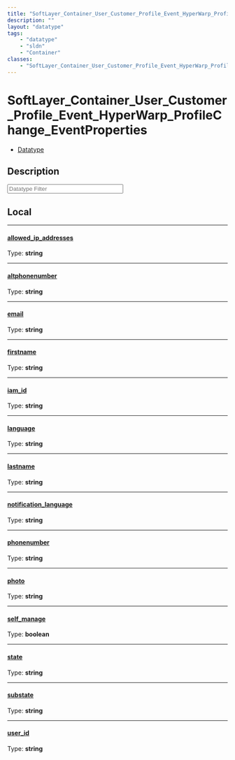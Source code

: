 ```yaml
---
title: "SoftLayer_Container_User_Customer_Profile_Event_HyperWarp_ProfileChange_EventProperties"
description: ""
layout: "datatype"
tags:
    - "datatype"
    - "sldn"
    - "Container"
classes:
    - "SoftLayer_Container_User_Customer_Profile_Event_HyperWarp_ProfileChange_EventProperties"
---
```


# SoftLayer_Container_User_Customer_Profile_Event_HyperWarp_ProfileChange_EventProperties
<div id='service-datatype'>
    <ul id='sldn-reference-tabs'>
        <li id='datatype'> <a href='/reference/datatypes/SoftLayer_Container_User_Customer_Profile_Event_HyperWarp_ProfileChange_EventProperties' >Datatype</a></li>
    </ul>
</div>

## Description 






<!-- Filer BEGIN -->
<div class="view-filters">
        <div class="clearfix">
            <div class="search-input-box">
                <input placeholder="Datatype Filter" onkeyup="titleSearch(inputId='prop-input', divId='properties', elementClass='prop-row')" 
                    type="text" id="prop-input" value="" size="30" maxlength="128" class="form-text">
            </div>
        </div>
</div>
<!-- Filer END -->

<div id="properties" class="content">
<div id="localProperties" class="prop-content" >

## Local
<div class="prop-row">

-----
[allowed_ip_addresses]: #allowed_ip_addresses
#### [allowed_ip_addresses]
  
<span class="type-label">Type: </span>**string**


</div>
<div class="prop-row">

-----
[altphonenumber]: #altphonenumber
#### [altphonenumber]
  
<span class="type-label">Type: </span>**string**


</div>
<div class="prop-row">

-----
[email]: #email
#### [email]
  
<span class="type-label">Type: </span>**string**


</div>
<div class="prop-row">

-----
[firstname]: #firstname
#### [firstname]
  
<span class="type-label">Type: </span>**string**


</div>
<div class="prop-row">

-----
[iam_id]: #iam_id
#### [iam_id]
  
<span class="type-label">Type: </span>**string**


</div>
<div class="prop-row">

-----
[language]: #language
#### [language]
  
<span class="type-label">Type: </span>**string**


</div>
<div class="prop-row">

-----
[lastname]: #lastname
#### [lastname]
  
<span class="type-label">Type: </span>**string**


</div>
<div class="prop-row">

-----
[notification_language]: #notification_language
#### [notification_language]
  
<span class="type-label">Type: </span>**string**


</div>
<div class="prop-row">

-----
[phonenumber]: #phonenumber
#### [phonenumber]
  
<span class="type-label">Type: </span>**string**


</div>
<div class="prop-row">

-----
[photo]: #photo
#### [photo]
  
<span class="type-label">Type: </span>**string**


</div>
<div class="prop-row">

-----
[self_manage]: #self_manage
#### [self_manage]
  
<span class="type-label">Type: </span>**boolean**


</div>
<div class="prop-row">

-----
[state]: #state
#### [state]
  
<span class="type-label">Type: </span>**string**


</div>
<div class="prop-row">

-----
[substate]: #substate
#### [substate]
  
<span class="type-label">Type: </span>**string**


</div>
<div class="prop-row">

-----
[user_id]: #user_id
#### [user_id]
  
<span class="type-label">Type: </span>**string**


</div>
</div>
<!-- LOCAL PROPERTY END -->

</div>


